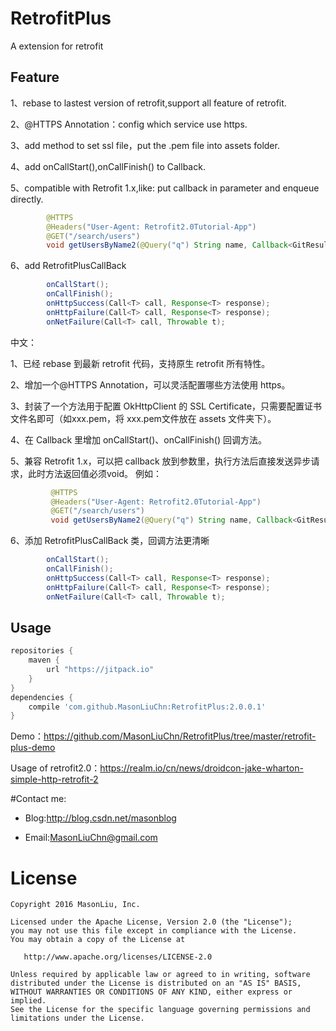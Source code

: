 RetrofitPlus
========
A extension for retrofit

Feature
--------

1、rebase to lastest version of retrofit,support all feature of retrofit.

2、@HTTPS Annotation：config which service use https.

3、add method to set ssl file，put the .pem file into assets folder.

4、add onCallStart(),onCallFinish() to Callback.

5、compatible with Retrofit 1.x,like: put callback in parameter and enqueue directly.
```java
        @HTTPS
        @Headers("User-Agent: Retrofit2.0Tutorial-App")
        @GET("/search/users")
        void getUsersByName2(@Query("q") String name, Callback<GitResult> callback);
```
6、add RetrofitPlusCallBack
```java
        onCallStart();
        onCallFinish();
        onHttpSuccess(Call<T> call, Response<T> response);
        onHttpFailure(Call<T> call, Response<T> response);
        onNetFailure(Call<T> call, Throwable t);
```

中文：

1、已经 rebase 到最新 retrofit 代码，支持原生 retrofit 所有特性。

2、增加一个@HTTPS Annotation，可以灵活配置哪些方法使用 https。

3、封装了一个方法用于配置 OkHttpClient 的 SSL Certificate，只需要配置证书文件名即可（如xxx.pem，将 xxx.pem文件放在 assets 文件夹下）。

4、在 Callback 里增加 onCallStart()、onCallFinish() 回调方法。

5、兼容 Retrofit 1.x，可以把 callback 放到参数里，执行方法后直接发送异步请求，此时方法返回值必须void。
 例如：
```java
         @HTTPS
         @Headers("User-Agent: Retrofit2.0Tutorial-App")
         @GET("/search/users")
         void getUsersByName2(@Query("q") String name, Callback<GitResult> callback);
```
6、添加 RetrofitPlusCallBack 类，回调方法更清晰
```java
        onCallStart();
        onCallFinish();
        onHttpSuccess(Call<T> call, Response<T> response);
        onHttpFailure(Call<T> call, Response<T> response);
        onNetFailure(Call<T> call, Throwable t);
```
Usage
--------

```groovy
repositories {
    maven {
        url "https://jitpack.io"
    }
}
dependencies {
	compile 'com.github.MasonLiuChn:RetrofitPlus:2.0.0.1'
}
```
Demo：https://github.com/MasonLiuChn/RetrofitPlus/tree/master/retrofit-plus-demo

Usage of retrofit2.0：https://realm.io/cn/news/droidcon-jake-wharton-simple-http-retrofit-2

#Contact me:

- Blog:http://blog.csdn.net/masonblog

- Email:MasonLiuChn@gmail.com

License
=======

    Copyright 2016 MasonLiu, Inc.

    Licensed under the Apache License, Version 2.0 (the "License");
    you may not use this file except in compliance with the License.
    You may obtain a copy of the License at

       http://www.apache.org/licenses/LICENSE-2.0

    Unless required by applicable law or agreed to in writing, software
    distributed under the License is distributed on an "AS IS" BASIS,
    WITHOUT WARRANTIES OR CONDITIONS OF ANY KIND, either express or implied.
    See the License for the specific language governing permissions and
    limitations under the License.
